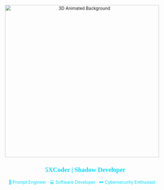 <div align="center">
  
  <img src="https://raw.githubusercontent.com/5XCoder/assets/main/3d-black-bg.gif" width="100%" height="500px" alt="3D Animated Background"/>

  <h2 style="color:#00d9ff;font-family:Orbitron;">
    🧠 5XCoder | Shadow Developer
  </h2>
  <p style="color:#00d9ff;">
    🚀 Prompt Engineer · 💻 Software Developer · 🕶️ Cybersecurity Enthusiast
  </p>

</div>

